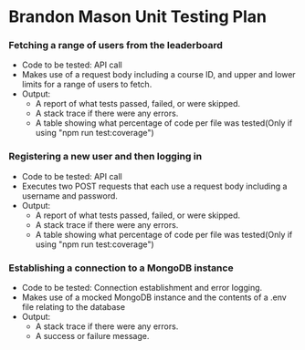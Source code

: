 # Brandon Mason Unit Testing Plan
### Fetching a range of users from the leaderboard
- Code to be tested: API call
- Makes use of a request body including a course ID, and upper and lower limits for a range of users to fetch.
- Output:
	- A report of what tests passed, failed, or were skipped.
	- A stack trace if there were any errors.
	- A table showing what percentage of code per file was tested(Only if using "npm run test:coverage")
### Registering a new user and then logging in
- Code to be tested: API call
- Executes two POST requests that each use a request body including a username and password.
- Output:
	- A report of what tests passed, failed, or were skipped.
	- A stack trace if there were any errors.
	- A table showing what percentage of code per file was tested(Only if using "npm run test:coverage")
### Establishing a connection to a  MongoDB instance
- Code to be tested: Connection establishment and error logging.
- Makes use of a mocked MongoDB instance and the contents of a .env file relating to the database
- Output:
	- A stack trace if there were any errors.
	- A success or failure message.